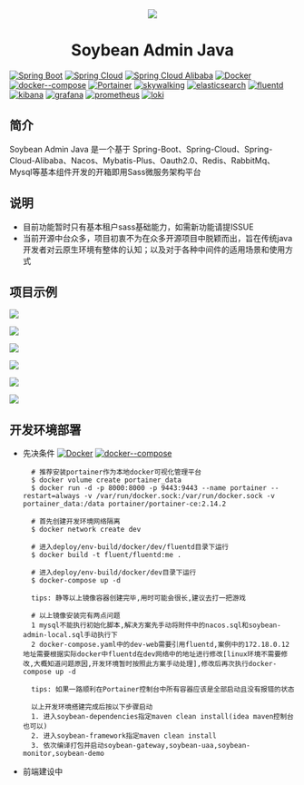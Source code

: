 <div align="center">
	<img src="https://i.loli.net/2021/11/24/x5lLfuSnEawBAgi.png"/>
	<h1>Soybean Admin Java</h1>
</div>

[![Spring Boot](https://img.shields.io/maven-central/v/org.springframework.boot/spring-boot-dependencies.svg?label=Spring%20Boot&logo=Spring)](https://search.maven.org/artifact/org.springframework.boot/spring-boot-dependencies)  [![Spring Cloud](https://img.shields.io/maven-central/v/org.springframework.cloud/spring-cloud-dependencies.svg?label=Spring%20Cloud&logo=Spring)](https://search.maven.org/artifact/org.springframework.cloud/spring-cloud-dependencies)  [![Spring Cloud Alibaba](https://img.shields.io/maven-central/v/com.alibaba.cloud/spring-cloud-alibaba-dependencies.svg?label=Spring%20Cloud%20Alibaba&logo=Spring)](https://search.maven.org/artifact/com.alibaba.cloud/spring-cloud-alibaba-dependencies)  [![Docker](https://img.shields.io/badge/Docker-success)]()  [![docker--compose](https://img.shields.io/badge/docker--compose-success)]()  [![Portainer](https://img.shields.io/badge/Portainer-success)]()  [![skywalking](https://img.shields.io/badge/skywalking-inactive)]()  [![elasticsearch](https://img.shields.io/badge/elasticsearch-important)]()  [![fluentd](https://img.shields.io/badge/fluentd-important)]()  [![kibana](https://img.shields.io/badge/kibana-important)]()  [![grafana](https://img.shields.io/badge/grafana-ff69b4)]()  [![prometheus](https://img.shields.io/badge/prometheus-ff69b4)]()  [![loki](https://img.shields.io/badge/loki-ff69b4)]()  
## 简介

Soybean Admin Java 是一个基于 Spring-Boot、Spring-Cloud、Spring-Cloud-Alibaba、Nacos、Mybatis-Plus、Oauth2.0、Redis、RabbitMq、Mysql等基本组件开发的开箱即用Sass微服务架构平台

## 说明

- 目前功能暂时只有基本租户sass基础能力，如需新功能请提ISSUE
- 当前开源中台众多，项目初衷不为在众多开源项目中脱颖而出，旨在传统java开发者对云原生环境有整体的认知；以及对于各种中间件的适用场景和使用方式

## 项目示例

![](http://120.48.68.52:30385/default/img/iShot_2022-08-22_22.36.48.png)

![](http://120.48.68.52:30385/default/img/iShot_2022-08-22_22.40.07.png)

![](http://120.48.68.52:30385/default/img/iShot_2022-08-22_22.44.07.png)

![](http://120.48.68.52:30385/default/img/iShot_2022-08-22_22.47.13.png)

![](http://120.48.68.52:30385/default/img/iShot_2022-08-22_22.52.45.png)

![](http://120.48.68.52:30385/default/img/iShot_2022-08-22_22.55.37.png)

## 开发环境部署
- 先决条件
  [![Docker](https://img.shields.io/badge/Docker-success)]()  [![docker--compose](https://img.shields.io/badge/docker--compose-success)]()
  ```
	# 推荐安装portainer作为本地docker可视化管理平台
	$ docker volume create portainer_data
	$ docker run -d -p 8000:8000 -p 9443:9443 --name portainer --restart=always -v /var/run/docker.sock:/var/run/docker.sock -v portainer_data:/data portainer/portainer-ce:2.14.2

	# 首先创建开发环境网络隔离
	$ docker network create dev

	# 进入deploy/env-build/docker/dev/fluentd目录下运行
	$ docker build -t fluent/fluentd:me .

	# 进入deploy/env-build/docker/dev目录下运行
	$ docker-compose up -d

	tips: 静等以上镜像容器创建完毕,用时可能会很长,建议去打一把游戏

	# 以上镜像安装完有两点问题
	1 mysql不能执行初始化脚本,解决方案先手动将附件中的nacos.sql和soybean-admin-local.sql手动执行下
	2 docker-compose.yaml中的dev-web需要引用fluentd,案例中的172.18.0.12地址需要根据实际docker中fluentd在dev网络中的地址进行修改[linux环境不需要修改,大概知道问题原因,开发环境暂时按照此方案手动处理],修改后再次执行docker-compose up -d

	tips: 如果一路顺利在Portainer控制台中所有容器应该是全部启动且没有报错的状态

	以上开发环境搭建完成后按以下步骤启动
	1. 进入soybean-dependencies指定maven clean install(idea maven控制台也可以)
	2. 进入soybean-framework指定maven clean install
	3. 依次编译打包并启动soybean-gateway,soybean-uaa,soybean-monitor,soybean-demo
  ```

- 前端建设中
